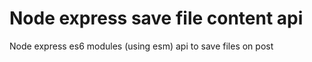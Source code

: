 # Node express save file content api
Node express es6 modules (using esm) api to save files on post
